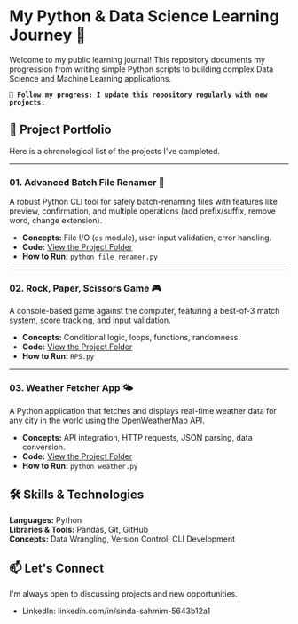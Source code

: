 # My Python & Data Science Learning Journey 🚀

Welcome to my public learning journal! This repository documents my progression from writing simple Python scripts to building complex Data Science and Machine Learning applications.

**`📍 Follow my progress: I update this repository regularly with new projects.`**

## 📂 Project Portfolio

Here is a chronological list of the projects I've completed.

---

### 01. Advanced Batch File Renamer 🔧
A robust Python CLI tool for safely batch-renaming files with features like preview, confirmation, and multiple operations (add prefix/suffix, remove word, change extension).

*   **Concepts:** File I/O (`os` module), user input validation, error handling.
*   **Code:** [View the Project Folder](/batch_file_renamer)
*   **How to Run:** `python file_renamer.py`

---

### 02. Rock, Paper, Scissors Game 🎮
A console-based game against the computer, featuring a best-of-3 match system, score tracking, and input validation.

*   **Concepts:** Conditional logic, loops, functions, randomness.
*   **Code:** [View the Project Folder](rock_paper_scissors)
*   **How to Run:** `RPS.py`

---
### 03. Weather Fetcher App 🌤️
A Python application that fetches and displays real-time weather data for any city in the world using the OpenWeatherMap API.

*   **Concepts:** API integration, HTTP requests, JSON parsing, data conversion.
*   **Code:** [View the Project Folder](/weather_app)
*   **How to Run:** `python weather.py`

## 🛠️ Skills & Technologies

**Languages:** Python  
**Libraries & Tools:** Pandas, Git, GitHub  
**Concepts:** Data Wrangling, Version Control, CLI Development

## 📫 Let's Connect
I'm always open to discussing projects and new opportunities.
*   LinkedIn: linkedin.com/in/sinda-sahmim-5643b12a1

